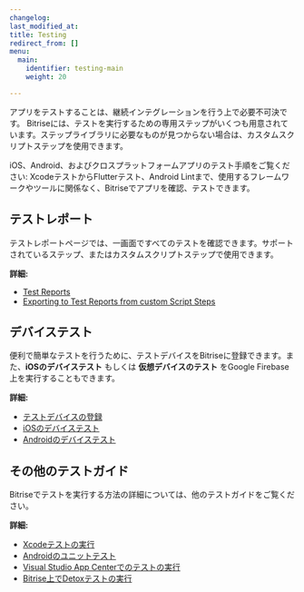 ```yaml
---
changelog:
last_modified_at:
title: Testing
redirect_from: []
menu:
  main:
    identifier: testing-main
    weight: 20

---
```

アプリをテストすることは、継続インテグレーションを行う上で必要不可決です。 Bitriseには、テストを実行するための専用ステップがいくつも用意されています。ステップライブラリに必要なものが見つからない場合は、カスタムスクリプトステップを使用できます。

iOS、Android、およびクロスプラットフォームアプリのテスト手順をご覧ください: XcodeテストからFlutterテスト、Android Lintまで、使用するフレームワークやツールに関係なく、Bitriseでアプリを確認、テストできます。

## テストレポート

テストレポートページでは、一画面ですべてのテストを確認できます。サポートされているステップ、またはカスタムスクリプトステップで使用できます。

**詳細:**

* [Test Reports](/jp/testing/test-reports/)
* [Exporting to Test Reports from custom Script Steps](/jp/testing/exporting-to-test-reports-from-custom-script-steps/)

## デバイステスト

便利で簡単なテストを行うために、テストデバイスをBitriseに登録できます。また、**iOSのデバイステスト** もしくは **仮想デバイスのテスト** をGoogle Firebase上を実行することもできます。

**詳細:**

* [テストデバイスの登録](/jp/testing/registering-a-test-device/)
* [iOSのデバイステスト](/jp/testing/device-testing-for-ios/)
* [Androidのデバイステスト](/jp/testing/device-testing-for-android/)

## その他のテストガイド

Bitriseでテストを実行する方法の詳細については、他のテストガイドをご覧ください。

**詳細:**

* [Xcodeテストの実行](/jp/testing/running-xcode-tests/)
* [Androidのユニットテスト](/jp/testing/android-run-a-unit-test/)
* [Visual Studio App Centerでのテストの実行](/jp/testing/run-your-tests-in-the-app-center/)
* [Bitrise上でDetoxテストの実行](/jp/testing/running-detox-tests-on-bitrise/)